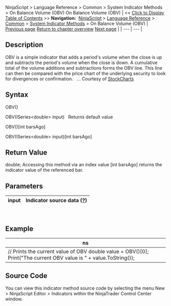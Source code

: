 ﻿
NinjaScript \> Language Reference \> Common \> System Indicator Methods \> On Balance Volume (OBV)
On Balance Volume (OBV)
| \<\< [Click to Display Table of Contents](on_balance_volume_obv.md) \>\> **Navigation:**     [NinjaScript](ninjascript.md) \> [Language Reference](language_reference_wip.md) \> [Common](common.md) \> [System Indicator Methods](indicators.md) \> On Balance Volume (OBV) | [Previous page](n_bars_up.md) [Return to chapter overview](indicators.md) [Next page](order_flow_cumulative_delta2.md) |
| --- | --- |
## Description
OBV is a simple indicator that adds a period's volume when the close is up and subtracts the period's volume when the close is down. A cumulative total of the volume additions and subtractions forms the OBV line. This line can then be compared with the price chart of the underlying security to look for divergences or confirmation.
 
... Courtesy of [StockCharts](http://stockcharts.com/education/IndicatorAnalysis/indic-obv.md)

## Syntax
OBV()  

OBV(ISeries\<double\> input)
 
Returns default value  

OBV()\[int barsAgo]  

OBV(ISeries\<double\> input)\[int barsAgo]

## Return Value
double; Accessing this method via an index value \[int barsAgo] returns the indicator value of the referenced bar.

## Parameters
| input | Indicator source data ([?](valid_input_data_for_indicator.md)) |
| --- | --- |

 
## Example
| ns |
| --- |
| // Prints the current value of OBV double value \= OBV()\[0]; Print("The current OBV value is " \+ value.ToString()); |

## Source Code
You can view this indicator method source code by selecting the menu New \> NinjaScript Editor \> Indicators within the NinjaTrader Control Center window.
